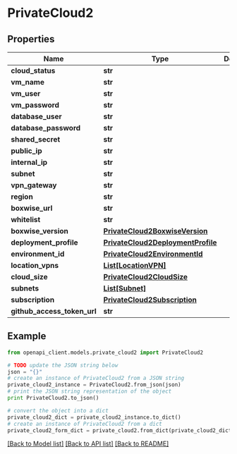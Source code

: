 # PrivateCloud2


## Properties
Name | Type | Description | Notes
------------ | ------------- | ------------- | -------------
**cloud_status** | **str** |  | [optional] 
**vm_name** | **str** |  | [optional] 
**vm_user** | **str** |  | [optional] 
**vm_password** | **str** |  | [optional] 
**database_user** | **str** |  | [optional] 
**database_password** | **str** |  | [optional] 
**shared_secret** | **str** |  | [optional] 
**public_ip** | **str** |  | [optional] 
**internal_ip** | **str** |  | [optional] 
**subnet** | **str** |  | [optional] 
**vpn_gateway** | **str** |  | [optional] 
**region** | **str** |  | [optional] 
**boxwise_url** | **str** |  | [optional] 
**whitelist** | **str** |  | [optional] 
**boxwise_version** | [**PrivateCloud2BoxwiseVersion**](PrivateCloud2BoxwiseVersion.md) |  | [optional] 
**deployment_profile** | [**PrivateCloud2DeploymentProfile**](PrivateCloud2DeploymentProfile.md) |  | [optional] 
**environment_id** | [**PrivateCloud2EnvironmentId**](PrivateCloud2EnvironmentId.md) |  | [optional] 
**location_vpns** | [**List[LocationVPN]**](LocationVPN.md) |  | [optional] 
**cloud_size** | [**PrivateCloud2CloudSize**](PrivateCloud2CloudSize.md) |  | [optional] 
**subnets** | [**List[Subnet]**](Subnet.md) |  | [optional] 
**subscription** | [**PrivateCloud2Subscription**](PrivateCloud2Subscription.md) |  | [optional] 
**github_access_token_url** | **str** |  | [optional] 

## Example

```python
from openapi_client.models.private_cloud2 import PrivateCloud2

# TODO update the JSON string below
json = "{}"
# create an instance of PrivateCloud2 from a JSON string
private_cloud2_instance = PrivateCloud2.from_json(json)
# print the JSON string representation of the object
print PrivateCloud2.to_json()

# convert the object into a dict
private_cloud2_dict = private_cloud2_instance.to_dict()
# create an instance of PrivateCloud2 from a dict
private_cloud2_form_dict = private_cloud2.from_dict(private_cloud2_dict)
```
[[Back to Model list]](../README.md#documentation-for-models) [[Back to API list]](../README.md#documentation-for-api-endpoints) [[Back to README]](../README.md)


